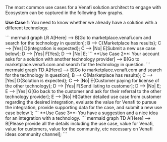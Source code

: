 The most common use cases for a Venafi solution architect to engage with Ecosystem can be captured in the following flow graphs.

**Use Case 1**: You need to know whether we already have a solution with a different technology.

<replace this with a infographic picture>
``` mermaid
graph LR
  A[Here] --> B[Go to marketplace.venafi.com and search for the technology in question];
  B --> C{Marketplace has results};
  C --> |Yes| D{integration is expected};
  C --> |No| E[Submit a new use case below];
  D --> |Yes| F[Yes];
  D --> |No| E;
```

<replace this with a infographic picture>
**Use Case 2**: Your account asks for a solution with another technology provider] --> B[Go to marketplace.venafi.com and search for the technology in question.
``` mermaid
graph TD
  A[Here] --> B[Go to marketplace.venafi.com and search for the technology in question];
  B --> C{Marketplace has results};
  C --> |Yes| D{Solution is expected};
  C --> |No| E{Customer paying for license of the other technology};
  D --> |Yes| F[Send listing to customer];
  D --> |No| E;
  E --> |Yes| G[Go back to the customer and ask for their referral to the other technology provider];
  E --> |No| H[Gather detailed use case from customer regarding the desired integration, evaluate the value for Venafi to pursue the integration, provide supporting data for the case, and submit a new use case below ];
```
<replace this with a infographic picture>
**Use Case 3**: You have a suggestion and a nice idea for an integration with a technology.
``` mermaid
graph TD
  A[Here] --> B[Please provide all the details including the use case, value for Venafi, value for customers, value for the community, etc necessary on Venafi ideas community channel];
```